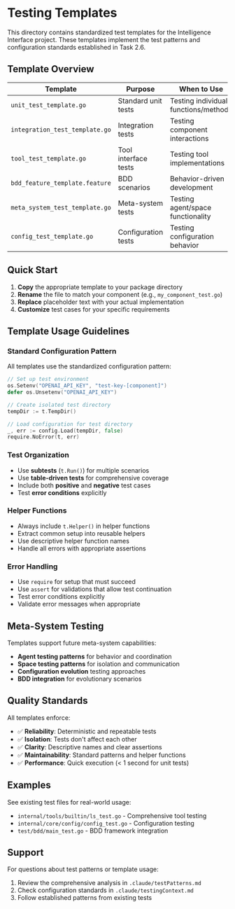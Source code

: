 # Testing Templates

This directory contains standardized test templates for the Intelligence Interface project. These templates implement the test patterns and configuration standards established in Task 2.6.

## Template Overview

| Template | Purpose | When to Use |
|----------|---------|-------------|
| `unit_test_template.go` | Standard unit tests | Testing individual functions/methods |
| `integration_test_template.go` | Integration tests | Testing component interactions |
| `tool_test_template.go` | Tool interface tests | Testing tool implementations |
| `bdd_feature_template.feature` | BDD scenarios | Behavior-driven development |
| `meta_system_test_template.go` | Meta-system tests | Testing agent/space functionality |
| `config_test_template.go` | Configuration tests | Testing configuration behavior |

## Quick Start

1. **Copy** the appropriate template to your package directory
2. **Rename** the file to match your component (e.g., `my_component_test.go`)
3. **Replace** placeholder text with your actual implementation
4. **Customize** test cases for your specific requirements

## Template Usage Guidelines

### Standard Configuration Pattern

All templates use the standardized configuration pattern:
```go
// Set up test environment
os.Setenv("OPENAI_API_KEY", "test-key-[component]")
defer os.Unsetenv("OPENAI_API_KEY")

// Create isolated test directory
tempDir := t.TempDir()

// Load configuration for test directory
_, err := config.Load(tempDir, false)
require.NoError(t, err)
```

### Test Organization
- Use **subtests** (`t.Run()`) for multiple scenarios
- Use **table-driven tests** for comprehensive coverage
- Include both **positive** and **negative** test cases
- Test **error conditions** explicitly

### Helper Functions
- Always include `t.Helper()` in helper functions
- Extract common setup into reusable helpers
- Use descriptive helper function names
- Handle all errors with appropriate assertions

### Error Handling
- Use `require` for setup that must succeed
- Use `assert` for validations that allow test continuation
- Test error conditions explicitly
- Validate error messages when appropriate

## Meta-System Testing

Templates support future meta-system capabilities:
- **Agent testing patterns** for behavior and coordination
- **Space testing patterns** for isolation and communication
- **Configuration evolution** testing approaches
- **BDD integration** for evolutionary scenarios

## Quality Standards

All templates enforce:
- ✅ **Reliability**: Deterministic and repeatable tests
- ✅ **Isolation**: Tests don't affect each other
- ✅ **Clarity**: Descriptive names and clear assertions
- ✅ **Maintainability**: Standard patterns and helper functions
- ✅ **Performance**: Quick execution (< 1 second for unit tests)

## Examples

See existing test files for real-world usage:
- `internal/tools/builtin/ls_test.go` - Comprehensive tool testing
- `internal/core/config/config_test.go` - Configuration testing
- `test/bdd/main_test.go` - BDD framework integration

## Support

For questions about test patterns or template usage:
1. Review the comprehensive analysis in `.claude/testPatterns.md`
2. Check configuration standards in `.claude/testingContext.md`
3. Follow established patterns from existing tests